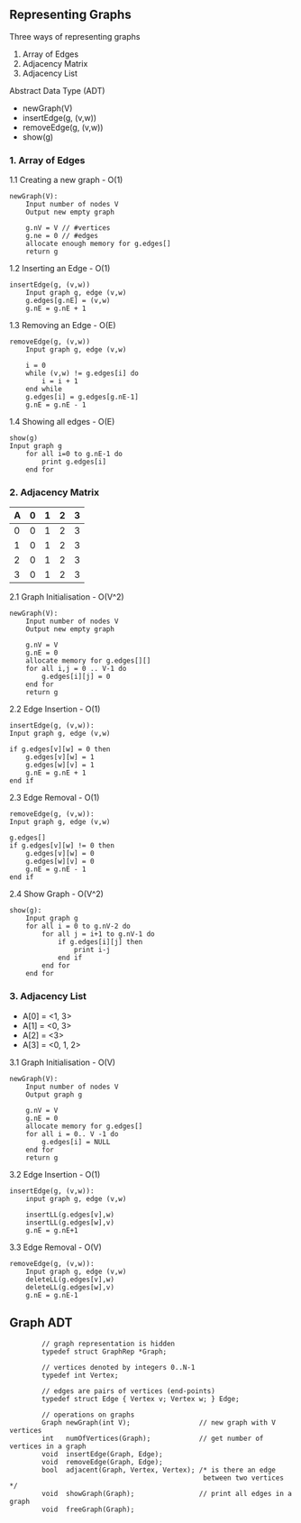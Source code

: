 ## Representing Graphs
Three ways of representing graphs
1. Array of Edges
2. Adjacency Matrix
3. Adjacency List

Abstract Data Type (ADT)
* newGraph(V)
* insertEdge(g, (v,w))
* removeEdge(g, (v,w))
* show(g)

### 1. Array of Edges

1.1 Creating a new graph - O(1)

    newGraph(V):
        Input number of nodes V
        Output new empty graph

        g.nV = V // #vertices
        g.ne = 0 // #edges
        allocate enough memory for g.edges[]
        return g

1.2 Inserting an Edge - O(1)

    insertEdge(g, (v,w))
        Input graph g, edge (v,w)
        g.edges[g.nE] = (v,w)
        g.nE = g.nE + 1

1.3 Removing an Edge - O(E)

    removeEdge(g, (v,w))
        Input graph g, edge (v,w)

        i = 0
        while (v,w) != g.edges[i] do
            i = i + 1
        end while
        g.edges[i] = g.edges[g.nE-1]
        g.nE = g.nE - 1

1.4 Showing all edges - O(E)

    show(g)
    Input graph g
        for all i=0 to g.nE-1 do
            print g.edges[i]
        end for

### 2. Adjacency Matrix

A|0|1|2|3|
-|-|-|-|-|
0|0|1|2|3|
1|0|1|2|3|
2|0|1|2|3|
3|0|1|2|3|

2.1 Graph Initialisation - O(V^2)

    newGraph(V):
        Input number of nodes V
        Output new empty graph

        g.nV = V
        g.nE = 0
        allocate memory for g.edges[][]
        for all i,j = 0 .. V-1 do
            g.edges[i][j] = 0
        end for
        return g

2.2 Edge Insertion - O(1)

    insertEdge(g, (v,w)):
    Input graph g, edge (v,w)

    if g.edges[v][w] = 0 then
        g.edges[v][w] = 1
        g.edges[w][v] = 1 
        g.nE = g.nE + 1
    end if

2.3 Edge Removal - O(1)

    removeEdge(g, (v,w)):
    Input graph g, edge (v,w)

    g.edges[]
    if g.edges[v][w] != 0 then
        g.edges[v][w] = 0
        g.edges[w][v] = 0
        g.nE = g.nE - 1
    end if

2.4 Show Graph - O(V^2)

    show(g):
        Input graph g
        for all i = 0 to g.nV-2 do
            for all j = i+1 to g.nV-1 do
                if g.edges[i][j] then
                    print i-j
                end if
            end for
        end for


### 3. Adjacency List
* A[0] = <1, 3>
* A[1] = <0, 3>
* A[2] = <3>
* A[3] = <0, 1, 2>

3.1 Graph Initialisation - O(V)
    
    newGraph(V):
        Input number of nodes V
        Output graph g

        g.nV = V
        g.nE = 0
        allocate memory for g.edges[]
        for all i = 0.. V -1 do
            g.edges[i] = NULL
        end for
        return g

3.2 Edge Insertion - O(1)

    insertEdge(g, (v,w)):
        input graph g, edge (v,w)
        
        insertLL(g.edges[v],w)
        insertLL(g.edges[w],v)
        g.nE = g.nE+1

3.3 Edge Removal - O(V)

    removeEdge(g, (v,w)):
        Input graph g, edge (v,w)
        deleteLL(g.edges[v],w)
        deleteLL(g.edges[w],v)
        g.nE = g.nE-1

## Graph ADT


            // graph representation is hidden
            typedef struct GraphRep *Graph;

            // vertices denoted by integers 0..N-1
            typedef int Vertex;

            // edges are pairs of vertices (end-points)
            typedef struct Edge { Vertex v; Vertex w; } Edge;

            // operations on graphs
            Graph newGraph(int V);                 // new graph with V vertices
            int   numOfVertices(Graph);            // get number of vertices in a graph
            void  insertEdge(Graph, Edge);
            void  removeEdge(Graph, Edge);
            bool  adjacent(Graph, Vertex, Vertex); /* is there an edge
                                                    between two vertices */
            void  showGraph(Graph);                // print all edges in a graph
            void  freeGraph(Graph);
